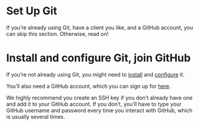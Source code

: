 # Set Up Git

If you’re already using Git, have a client you like, and a GitHub account, you can skip this section. Otherwise, read on!

# Install and configure Git, join GitHub

If you’re not already using Git, you might need to [install](https://git-scm.com/book/en/v2/Getting-Started-Installing-Git) and [configure](https://git-scm.com/book/en/v2/Getting-Started-First-Time-Git-Setup) it.

You’ll also need a GitHub account, which you can sign up for [here](https://github.com/).

We highly recommend you create an SSH key if you don’t already have one and add it to your GitHub account. If you don’t, you’ll have to type your GitHub username and password every time you interact with GitHub, which is usually several times.